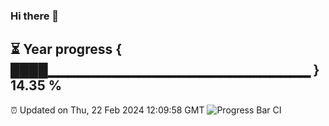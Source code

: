 ### Hi there 👋
⏳ Year progress { ████▁▁▁▁▁▁▁▁▁▁▁▁▁▁▁▁▁▁▁▁▁▁▁▁▁▁ } 14.35 %
---
⏰ Updated on Thu, 22 Feb 2024 12:09:58 GMT
![Progress Bar CI](https://github.com/Moyi321/Moyi321/workflows/Progress%20Bar%20CI/badge.svg)
